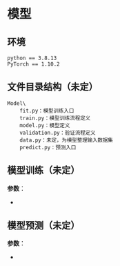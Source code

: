 # 模型

## 环境

```
python == 3.8.13
PyTorch == 1.10.2
```

## 文件目录结构（未定）

```
Model\
	fit.py：模型训练入口
	train.py：模型训练流程定义
	model.py：模型定义
	validation.py：验证流程定义
	data.py：未定，为模型整理输入数据集
	predict.py：预测入口
```

## 模型训练（未定）

**参数**：

+ 

## 模型预测（未定）

**参数**：

+ 



